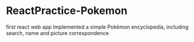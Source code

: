 # ReactPractice-Pokemon
first react web app
Implemented a simple Pokémon encyclopedia, including search, name and picture correspondence
